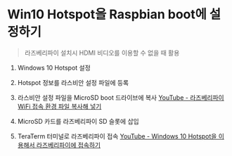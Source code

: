 # Win10 Hotspot을 Raspbian boot에 설정하기
> 라즈베리파이 설치시 HDMI 비디오를 이용할 수 없을 때 활용

1. Windows 10 Hotspot 설정
2. Hotspot 정보를 라스비안 설정 파일에 등록
3. 라스비안 설정 파일을 MicroSD boot 드라이브에 복사
[YouTube - 라즈베리파이 WiFi 접속 환경 파일 복사해 넣기](https://youtu.be/M3OPhOztGTU)

4. MicroSD 카드를 라즈베리파이 SD 슬롯에 삽입
5. TeraTerm 터미널로 라즈베리파이 접속
[YouTube - Windows 10 Hotspot을 이용해서 라즈베리파이에 접속하기](https://youtu.be/ZfbTuW2_e4g)
